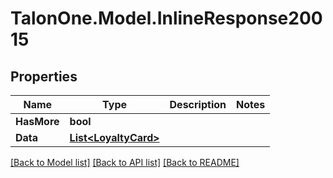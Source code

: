 # TalonOne.Model.InlineResponse20015
## Properties

Name | Type | Description | Notes
------------ | ------------- | ------------- | -------------
**HasMore** | **bool** |  | 
**Data** | [**List&lt;LoyaltyCard&gt;**](LoyaltyCard.md) |  | 

[[Back to Model list]](../README.md#documentation-for-models) [[Back to API list]](../README.md#documentation-for-api-endpoints) [[Back to README]](../README.md)


